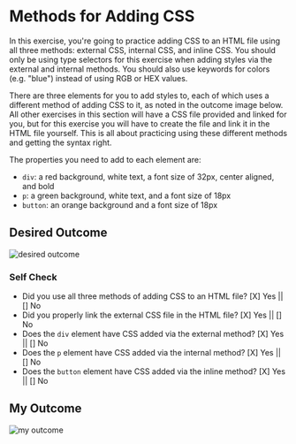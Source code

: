 # Methods for Adding CSS
In this exercise, you're going to practice adding CSS to an HTML file using all three methods: external CSS, internal CSS, and inline CSS. You should only be using type selectors for this exercise when adding styles via the external and internal methods. You should also use keywords for colors (e.g. "blue") instead of using RGB or HEX values.

There are three elements for you to add styles to, each of which uses a different method of adding CSS to it, as noted in the outcome image below. All other exercises in this section will have a CSS file provided and linked for you, but for this exercise you will have to create the file and link it in the HTML file yourself. This is all about practicing using these different methods and getting the syntax right.

The properties you need to add to each element are:

* `div`: a red background, white text, a font size of 32px, center aligned, and bold
* `p`: a green background, white text, and a font size of 18px
* `button`: an orange background and a font size of 18px

## Desired Outcome
![desired outcome](./desired-outcome.png)


### Self Check
- Did you use all three methods of adding CSS to an HTML file? [X] Yes || [] No
- Did you properly link the external CSS file in the HTML file? [X] Yes || [] No
- Does the `div` element have CSS added via the external method? [X] Yes || [] No
- Does the `p` element have CSS added via the internal method? [X] Yes || [] No
- Does the `button` element have CSS added via the inline method? [X] Yes || [] No

## My Outcome
![my outcome](/repos/css_foundations/css-exercises/foundations/01-css-methods/MyOutcome.png)